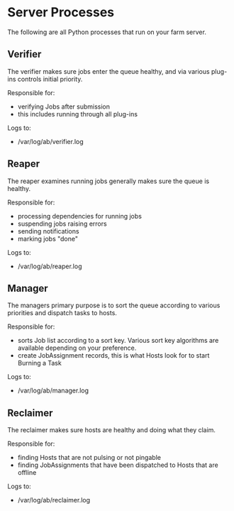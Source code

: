 # Server Processes #

The following are all Python processes that run on your farm server.

## Verifier ##

The verifier makes sure jobs enter the queue healthy, and via various plug-ins controls initial priority.

Responsible for:
  * verifying Jobs after submission
  * this includes running through all plug-ins

Logs to:
  * /var/log/ab/verifier.log

## Reaper ##

The reaper examines running jobs generally makes sure the queue is healthy.

Responsible for:
  * processing dependencies for running jobs
  * suspending jobs raising errors
  * sending notifications
  * marking jobs "done"

Logs to:
  * /var/log/ab/reaper.log

## Manager ##

The managers primary purpose is to sort the queue according to various priorities and dispatch tasks to hosts.

Responsible for:
  * sorts Job list according to a sort key. Various sort key algorithms are available depending on your preference.
  * create JobAssignment records, this is what Hosts look for to start Burning a Task

Logs to:
  * /var/log/ab/manager.log

## Reclaimer ##

The reclaimer makes sure hosts are healthy and doing what they claim.

Responsible for:
  * finding Hosts that are not pulsing or not pingable
  * finding JobAssignments that have been dispatched to Hosts that are offline

Logs to:
  * /var/log/ab/reclaimer.log